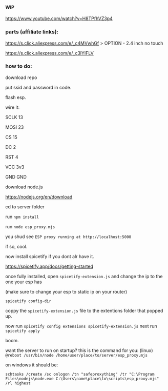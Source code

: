 #### WIP
https://www.youtube.com/watch?v=H8TPfhVZ3p4

### parts (affiliate links):

https://s.click.aliexpress.com/e/_c4MVwhGf > OPTION - 2.4 inch no touch

https://s.click.aliexpress.com/e/_c3lYIFLV


### how to do:

download repo

put ssid and password in code.

flash esp.

wire it:

SCLK   13

MOSI   23

CS     15

DC     2

RST    4

VCC    3v3

GND    GND

download node.js

https://nodejs.org/en/download

cd to server folder

run `npm install`

run `node esp_proxy.mjs`

you shud see `ESP proxy running at http://localhost:5000`

if so, cool.

now install spicetify if you dont alr have it.

https://spicetify.app/docs/getting-started

once fully installed, open  `spicetify-extension.js` and change the ip to the one your esp has

(make sure to change your esp to static ip on your router)

`spicetify config-dir`

coppy the `spicetify-extension.js` file to the extentions folder that popped up.

now run
`spicetify config extensions spicetify-extension.js`
next run
`spicetify apply`

boom.


want the server to run on startup? this is the command for you:
(linux)
`@reboot /usr/bin/node /home/user/place/to/server/esp_proxy.mjs`

on windows it should be:

`schtasks /create /sc onlogon /tn "safeproxything" /tr "C:\Program Files\nodejs\node.exe C:\Users\name\place\to\scripts\esp_proxy.mjs" /rl highest`
